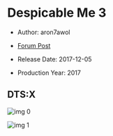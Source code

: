 # Despicable Me 3

* Author: aron7awol

* [Forum Post](https://www.avsforum.com/threads/bass-eq-for-filtered-movies.2995212/post-57618672)

* Release Date: 2017-12-05
* Production Year: 2017

## DTS:X

![img 0](https://i.imgur.com/9DYXrXH.jpg)

![img 1](https://i.imgur.com/5ckOjDK.jpg)

